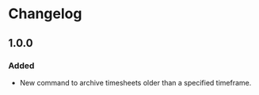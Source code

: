# Changelog

## 1.0.0

### Added

- New command to archive timesheets older than a specified timeframe.
